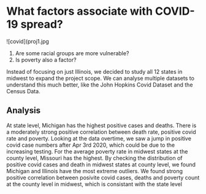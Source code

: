# What factors associate with COVID-19 spread?
![covid](proj1.jpg
  1. Are some racial groups are more vulnerable?
  2. Is poverty also a factor?

Instead of focusing on just Illinois, we decided to study all 12 states in midwest to expand the project scope.
We can analyse multiple datasets to understand this much better, like the John Hopkins Covid Dataset and the  Census Data. 

## Analysis
At state level, Michigan has the highest positive cases and deaths.
There is a moderately strong positive correlation between death rate, positive covid rate and poverty.
Looking at the data overtime, we saw a jump in positive covid case numbers after Apr 3rd 2020, which could be due to the increasing testing.
For the average poverty rate in midwest states at the county level, Missouri has the highest.
By checking the distribution of positive covid cases and death in midwest states at county level, we found Michigan and Illinois have the most extreme outliers.
We found strong positive correlation between posivite covid cases, deaths and poverty count at the county level in midwest, which is consistant with the state level
